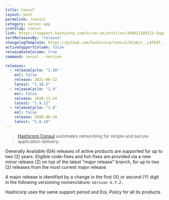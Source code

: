 ```yaml
---
title: Consul
layout: post
permalink: /consul
category: server-app
iconSlug: consul
link: https://support.hashicorp.com/hc/en-us/articles/360021185113-Support-Period-and-End-of-Life-EOL-Policy
sortReleasesBy: "release"
changelogTemplate: https://github.com/hashicorp/consul/blob/v__LATEST__/CHANGELOG.md
activeSupportColumn: false
releaseDateColumn: true
command: consul --version

releases:
  - releaseCycle: "1.10"
    eol: false
    release: 2021-06-22
    latest: "1.10.5"
  - releaseCycle: "1.9"
    eol: false
    release: 2020-11-24
    latest: "1.9.12"
  - releaseCycle: "1.8"
    eol: false
    release: 2020-06-18
    latest: "1.8.18"
---
```

> [Hashicorp Consul](https://www.consul.io/) automates networking for simple and secure application delivery.

Generally Available (GA) releases of active products are supported for up to two (2) years. Eligible code-fixes and hot-fixes are provided via a new minor release (Z) on top of the latest "major release" branch, for up to two (2) releases from the most current major release. 

A major release is identified by a change in the first (X) or second (Y) digit in the following versioning nomenclature: `Version X.Y.Z.`

Hashicorp uses the same support period and EoL Policy for all its products.

